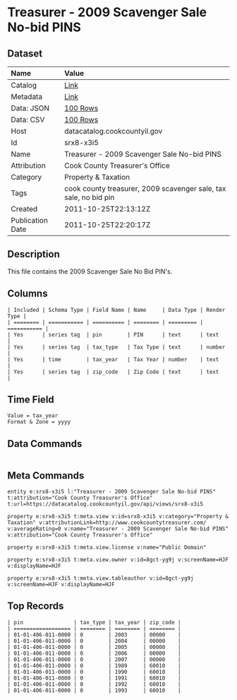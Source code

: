 # Treasurer - 2009 Scavenger Sale No-bid PINS

## Dataset

| Name | Value |
| :--- | :---- |
| Catalog | [Link](https://catalog.data.gov/dataset/treasurer-2009-scavenger-sale-no-bid-pins-3dbb6) |
| Metadata | [Link](https://datacatalog.cookcountyil.gov/api/views/srx8-x3i5) |
| Data: JSON | [100 Rows](https://datacatalog.cookcountyil.gov/api/views/srx8-x3i5/rows.json?max_rows=100) |
| Data: CSV | [100 Rows](https://datacatalog.cookcountyil.gov/api/views/srx8-x3i5/rows.csv?max_rows=100) |
| Host | datacatalog.cookcountyil.gov |
| Id | srx8-x3i5 |
| Name | Treasurer - 2009 Scavenger Sale No-bid PINS |
| Attribution | Cook County Treasurer's Office |
| Category | Property & Taxation |
| Tags | cook county treasurer, 2009 scavenger sale, tax sale, no bid pin |
| Created | 2011-10-25T22:13:12Z |
| Publication Date | 2011-10-25T22:20:17Z |

## Description

This file contains the 2009 Scavenger Sale No Bid PIN's.

## Columns

```ls
| Included | Schema Type | Field Name | Name     | Data Type | Render Type |
| ======== | =========== | ========== | ======== | ========= | =========== |
| Yes      | series tag  | pin        | PIN      | text      | text        |
| Yes      | series tag  | tax_type   | Tax Type | text      | number      |
| Yes      | time        | tax_year   | Tax Year | number    | text        |
| Yes      | series tag  | zip_code   | Zip Code | text      | text        |
```

## Time Field

```ls
Value = tax_year
Format & Zone = yyyy
```

## Data Commands

```ls
```

## Meta Commands

```ls
entity e:srx8-x3i5 l:"Treasurer - 2009 Scavenger Sale No-bid PINS" t:attribution="Cook County Treasurer's Office" t:url=https://datacatalog.cookcountyil.gov/api/views/srx8-x3i5

property e:srx8-x3i5 t:meta.view v:id=srx8-x3i5 v:category="Property & Taxation" v:attributionLink=http://www.cookcountytreasurer.com/ v:averageRating=0 v:name="Treasurer - 2009 Scavenger Sale No-bid PINS" v:attribution="Cook County Treasurer's Office"

property e:srx8-x3i5 t:meta.view.license v:name="Public Domain"

property e:srx8-x3i5 t:meta.view.owner v:id=8gct-yg9j v:screenName=HJF v:displayName=HJF

property e:srx8-x3i5 t:meta.view.tableauthor v:id=8gct-yg9j v:screenName=HJF v:displayName=HJF
```

## Top Records

```ls
| pin                | tax_type | tax_year | zip_code | 
| ================== | ======== | ======== | ======== | 
| 01-01-406-011-0000 | 0        | 2003     | 00000    | 
| 01-01-406-011-0000 | 0        | 2004     | 00000    | 
| 01-01-406-011-0000 | 0        | 2005     | 00000    | 
| 01-01-406-011-0000 | 0        | 2006     | 00000    | 
| 01-01-406-011-0000 | 0        | 2007     | 00000    | 
| 01-01-406-011-0000 | 0        | 1989     | 60010    | 
| 01-01-406-011-0000 | 0        | 1990     | 60010    | 
| 01-01-406-011-0000 | 0        | 1991     | 60010    | 
| 01-01-406-011-0000 | 0        | 1992     | 60010    | 
| 01-01-406-011-0000 | 0        | 1993     | 60010    | 
```
